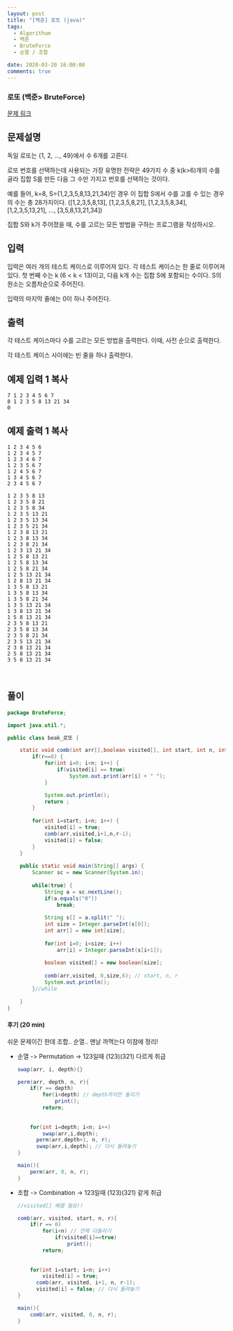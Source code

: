 ```yaml
---
layout: post
title: "[백준] 로또 (java)"
tags:
  - Algorithum
  - 백준
  - BruteForce
  - 순열 / 조합

date: 2020-03-20 16:00:00
comments: true
---
```




###   로또 (백준> BruteForce)

[문제 링크](https://www.acmicpc.net/problem/6603 )

## 문제설명

독일 로또는 {1, 2, ..., 49}에서 수 6개를 고른다.

로또 번호를 선택하는데 사용되는 가장 유명한 전략은 49가지 수 중 k(k>6)개의 수를 골라 집합 S를 만든 다음 그 수만 가지고 번호를 선택하는 것이다.

예를 들어, k=8, S={1,2,3,5,8,13,21,34}인 경우 이 집합 S에서 수를 고를 수 있는 경우의 수는 총 28가지이다. ([1,2,3,5,8,13], [1,2,3,5,8,21], [1,2,3,5,8,34], [1,2,3,5,13,21], ..., [3,5,8,13,21,34])

집합 S와 k가 주어졌을 때, 수를 고르는 모든 방법을 구하는 프로그램을 작성하시오.

## 입력

입력은 여러 개의 테스트 케이스로 이루어져 있다. 각 테스트 케이스는 한 줄로 이루어져 있다. 첫 번째 수는 k (6 < k < 13)이고, 다음 k개 수는 집합 S에 포함되는 수이다. S의 원소는 오름차순으로 주어진다.

입력의 마지막 줄에는 0이 하나 주어진다. 

## 출력

각 테스트 케이스마다 수를 고르는 모든 방법을 출력한다. 이때, 사전 순으로 출력한다.

각 테스트 케이스 사이에는 빈 줄을 하나 출력한다.

## 예제 입력 1 복사

```
7 1 2 3 4 5 6 7
8 1 2 3 5 8 13 21 34
0
```

## 예제 출력 1 복사

```
1 2 3 4 5 6
1 2 3 4 5 7
1 2 3 4 6 7
1 2 3 5 6 7
1 2 4 5 6 7
1 3 4 5 6 7
2 3 4 5 6 7

1 2 3 5 8 13
1 2 3 5 8 21
1 2 3 5 8 34
1 2 3 5 13 21
1 2 3 5 13 34
1 2 3 5 21 34
1 2 3 8 13 21
1 2 3 8 13 34
1 2 3 8 21 34
1 2 3 13 21 34
1 2 5 8 13 21
1 2 5 8 13 34
1 2 5 8 21 34
1 2 5 13 21 34
1 2 8 13 21 34
1 3 5 8 13 21
1 3 5 8 13 34
1 3 5 8 21 34
1 3 5 13 21 34
1 3 8 13 21 34
1 5 8 13 21 34
2 3 5 8 13 21
2 3 5 8 13 34
2 3 5 8 21 34
2 3 5 13 21 34
2 3 8 13 21 34
2 5 8 13 21 34
3 5 8 13 21 34
```

<br>

## 풀이

```java
package BruteForce;

import java.util.*;

public class beak_로또 {

	static void comb(int arr[],boolean visited[], int start, int n, int r) {
		if(r==0) {
			for(int i=0; i<n; i++) {
				if(visited[i] == true)
					System.out.print(arr[i] + " ");
			}

			System.out.println();
			return ;
		}
		
		for(int i=start; i<n; i++) {
			visited[i] = true;
			comb(arr,visited,i+1,n,r-1);
			visited[i] = false;
		}
	}
	
	public static void main(String[] args) {
		Scanner sc = new Scanner(System.in);
		
		while(true) {
			String a = sc.nextLine();
			if(a.equals("0"))
				break;
			
			String s[] = a.split(" ");
			int size = Integer.parseInt(s[0]);
			int arr[] = new int[size];
			
			for(int i=0; i<size; i++)
				arr[i] = Integer.parseInt(s[i+1]);
			
			boolean visited[] = new boolean[size];
			
			comb(arr,visited, 0,size,6); // start, n, r
			System.out.println();
		}//while
		
	}
}

```

#### 후기 (20 min)

쉬운 문제이긴 한데 조합.. 순열.. 맨날 까먹는다 이참에 정리!

* 순열  -> Permutation -> 123일때 (123)(321) 다르게 취급

  ```java
  swap(arr, i, depth){}
  
  perm(arr, depth, n, r){
      if(r == depth)
          for(i<depth) // depth까지만 돌리기
              print();
          return;
      
      
      for(int i=depth; i<n; i++)
          swap(arr,i,depth); 
      	perm(arr,depth+1, n, r);
      	swap(arr,i,depth); // 다시 돌려놓기
  }
  
  main(){
      perm(arr, 0, n, r);
  }
  ```

  

* 조합 -> Combination -> 123일때 (123)(321) 같게 취급

  ```java
  //visited[] 배열 필요!!
  
  comb(arr, visited, start, n, r){
      if(r == 0)
          for(i<n) // 전체 다돌리기
              if(visited[i]==true)
                  print();
          return;
      
      
      for(int i=start; i<n; i++)
          visited[i] = true;
      	comb(arr, visited, i+1, n, r-1);
      	visited[i] = false; // 다시 돌려놓기
  }
  
  main(){
      comb(arr, visited, 0, n, r);
  }
  ```

  